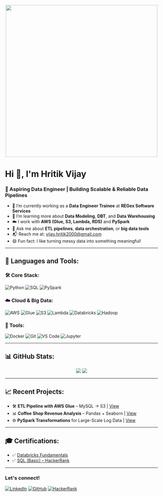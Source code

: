 <div align="center">
<img src="https://user-images.githubusercontent.com/74038190/212749447-bfb7e725-6987-49d9-ae85-2015e3e7cc41.gif" width="500">
<br>
</div>

# Hi 👋, I'm Hritik Vijay  
### 🚀 Aspiring Data Engineer | Building Scalable & Reliable Data Pipelines

- 🔭 I’m currently working as a **Data Engineer Trainee** at **REGex Software Services**
- 🌱 I’m learning more about **Data Modeling**, **DBT**, and **Data Warehousing**
- ☁️ I work with **AWS (Glue, S3, Lambda, RDS)** and **PySpark**
- 🧠 Ask me about **ETL pipelines**, **data orchestration**, or **big data tools**
- 📬 Reach me at: [vijay.hritik2000@gmail.com](mailto:vijay.hritik2000@gmail.com)
- 😄 Fun fact: I like turning messy data into something meaningful!

---

## 🧰 Languages and Tools:

### 🛠️ Core Stack:
![Python](https://img.shields.io/badge/Python-3776AB?style=for-the-badge&logo=python&logoColor=white)
![SQL](https://img.shields.io/badge/SQL-003B57?style=for-the-badge&logo=sqlite&logoColor=white)
![PySpark](https://img.shields.io/badge/PySpark-E25A1C?style=for-the-badge&logo=apachespark&logoColor=white)

### ☁️ Cloud & Big Data:
![AWS](https://img.shields.io/badge/AWS-FF9900?style=for-the-badge&logo=amazonaws&logoColor=white)
![Glue](https://img.shields.io/badge/AWS%20Glue-232F3E?style=for-the-badge&logo=amazonaws&logoColor=white)
![S3](https://img.shields.io/badge/S3-569A31?style=for-the-badge&logo=amazonaws&logoColor=white)
![Lambda](https://img.shields.io/badge/Lambda-F90?style=for-the-badge&logo=aws-lambda&logoColor=white)
![Databricks](https://img.shields.io/badge/Databricks-E36209?style=for-the-badge&logo=databricks&logoColor=white)
![Hadoop](https://img.shields.io/badge/Hadoop-66CCFF?style=for-the-badge&logo=apachehadoop&logoColor=black)

### 🧩 Tools:
![Docker](https://img.shields.io/badge/Docker-2496ED?style=for-the-badge&logo=docker&logoColor=white)
![Git](https://img.shields.io/badge/Git-F05032?style=for-the-badge&logo=git&logoColor=white)
![VS Code](https://img.shields.io/badge/VSCode-007ACC?style=for-the-badge&logo=visual-studio-code&logoColor=white)
![Jupyter](https://img.shields.io/badge/Jupyter-F37626?style=for-the-badge&logo=jupyter&logoColor=white)

---

## 📊 GitHub Stats:
<p align="center">
  <img src="https://github-readme-stats.vercel.app/api?username=Rik01442&show_icons=true&theme=tokyonight&count_private=true" />
  <img src="https://github-readme-stats.vercel.app/api/top-langs/?username=Rik01442&layout=compact&theme=tokyonight" />
</p>

---

## 📈 Recent Projects:

- 🛠️ **ETL Pipeline with AWS Glue** – MySQL → S3 | [View](#)
- 📊 **Coffee Shop Revenue Analysis** – Pandas + Seaborn | [View](#)
- ⚙️ **PySpark Transformations** for Large-Scale Log Data | [View](#)

---

## 🎓 Certifications:
- ✅ [Databricks Fundamentals](https://credentials.databricks.com/49dc8082-dc5e-42e9-b9de-b6007fcfe188#gs.ilynfm)
- ✅ [SQL (Basic) – HackerRank](https://www.hackerrank.com/certificates/60b007fa38ef)

---

### Let's connect!
[![LinkedIn](https://img.shields.io/badge/LinkedIn-blue?style=for-the-badge&logo=linkedin&logoColor=white)](https://www.linkedin.com/in/hritikvj/)
[![GitHub](https://img.shields.io/badge/GitHub-grey?style=for-the-badge&logo=github&logoColor=white)](https://github.com/Rik01442)
[![HackerRank](https://img.shields.io/badge/HackerRank-2EC866?style=for-the-badge&logo=HackerRank&logoColor=white)](https://www.hackerrank.com/profile/vijay_hritik2000)
